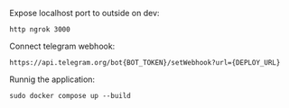 Expose localhost port to outside on dev:

```
http ngrok 3000
```

Connect telegram webhook:

```
https://api.telegram.org/bot{BOT_TOKEN}/setWebhook?url={DEPLOY_URL}
```

Runnig the application:

```
sudo docker compose up --build
```
